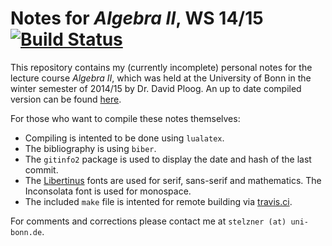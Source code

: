Notes for _Algebra II_, WS 14/15
[![Build Status](https://travis-ci.org/cionx/algebra-2-notes-ws-14-15.svg?branch=master)][1]
=================

This repository contains my (currently incomplete) personal notes for the lecture course _Algebra II_, which was held at the University of Bonn in the winter semester of 2014/15 by Dr. David Ploog.
An up to date compiled version can be found [here][2].

For those who want to compile these notes themselves:

- Compiling is intented to be done using `lualatex`.
- The bibliography is using `biber`.
- The `gitinfo2` package is used to display the date and hash of the last commit.
- The [Libertinus][3] fonts are used for serif, sans-serif and mathematics.
  The Inconsolata font is used for monospace.
- The included `make` file is intented for remote building via [travis.ci][4].

For comments and corrections please contact me at `stelzner (at) uni-bonn.de`.





[1]: https://travis-ci.org/cionx/algebra-2-notes-ws-14-15/builds
[2]: https://github.com/cionx/algebra-2-notes-ws-14-15/raw/gh-pages/algebra2.pdf
[3]: https://github.com/libertinus-fonts/libertinus
[4]: https://travis-ci.org/
